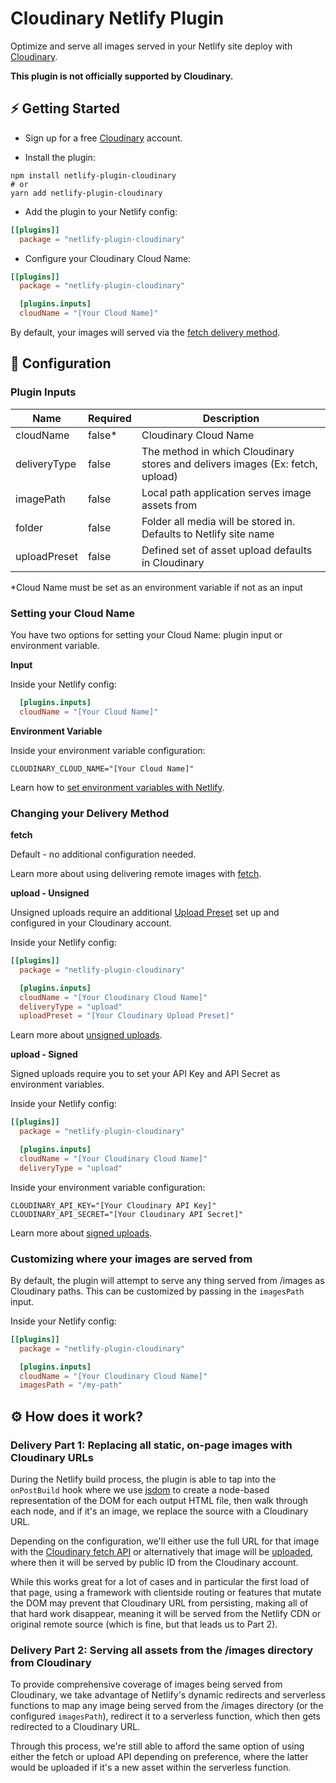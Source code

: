 # Cloudinary Netlify Plugin

Optimize and serve all images served in your Netlify site deploy with [Cloudinary](https://cloudinary.com/).

**This plugin is not officially supported by Cloudinary.**

## ⚡️ Getting Started

- Sign up for a free [Cloudinary](https://cloudinary.com/) account.

- Install the plugin:

```shell
npm install netlify-plugin-cloudinary
# or
yarn add netlify-plugin-cloudinary
```

- Add the plugin to your Netlify config:

```toml
[[plugins]]
  package = "netlify-plugin-cloudinary"
```

- Configure your Cloudinary Cloud Name:

```toml
[[plugins]]
  package = "netlify-plugin-cloudinary"

  [plugins.inputs]
  cloudName = "[Your Cloud Name]"
```

By default, your images will served via the [fetch delivery method](https://cloudinary.com/documentation/fetch_remote_images).

## 🧰 Configuration

### Plugin Inputs

| Name            | Required | Description |
|-----------------|----------|-------------|
| cloudName       | false*   | Cloudinary Cloud Name |
| deliveryType    | false    | The method in which Cloudinary stores and delivers images (Ex: fetch, upload) |
| imagePath       | false    | Local path application serves image assets from |
| folder          | false    | Folder all media will be stored in. Defaults to Netlify site name |
| uploadPreset    | false    | Defined set of asset upload defaults in Cloudinary |

*Cloud Name must be set as an environment variable if not as an input

### Setting your Cloud Name

You have two options for setting your Cloud Name: plugin input or environment variable.

**Input**

Inside your Netlify config:

```toml
  [plugins.inputs]
  cloudName = "[Your Cloud Name]"
```

**Environment Variable**

Inside your environment variable configuration:

```
CLOUDINARY_CLOUD_NAME="[Your Cloud Name]"
```

Learn how to [set environment variables with Netlify](https://docs.netlify.com/configure-builds/environment-variables/).

### Changing your Delivery Method

**fetch**

Default - no additional configuration needed.

Learn more about using delivering remote images with [fetch](https://cloudinary.com/documentation/fetch_remote_images).

**upload - Unsigned**

Unsigned uploads require an additional [Upload Preset](https://cloudinary.com/documentation/upload_presets) set up and configured in your Cloudinary account.

Inside your Netlify config:

```toml
[[plugins]]
  package = "netlify-plugin-cloudinary"

  [plugins.inputs]
  cloudName = "[Your Cloudinary Cloud Name]"
  deliveryType = "upload"
  uploadPreset = "[Your Cloudinary Upload Preset]"
```

Learn more about [unsigned uploads](https://cloudinary.com/documentation/upload_images#unsigned_upload).

**upload - Signed**

Signed uploads require you to set your API Key and API Secret as environment variables.

Inside your Netlify config:

```toml
[[plugins]]
  package = "netlify-plugin-cloudinary"

  [plugins.inputs]
  cloudName = "[Your Cloudinary Cloud Name]"
  deliveryType = "upload"
```

Inside your environment variable configuration:

```
CLOUDINARY_API_KEY="[Your Cloudinary API Key]"
CLOUDINARY_API_SECRET="[Your Cloudinary API Secret]"
```

Learn more about [signed uploads](https://cloudinary.com/documentation/upload_images#uploading_assets_to_the_cloud).

### Customizing where your images are served from

By default, the plugin will attempt to serve any thing served from /images as Cloudinary paths. This can be customized by passing in the `imagesPath` input.

Inside your Netlify config:

```toml
[[plugins]]
  package = "netlify-plugin-cloudinary"

  [plugins.inputs]
  cloudName = "[Your Cloudinary Cloud Name]"
  imagesPath = "/my-path"
```

## ⚙️ How does it work?

### Delivery Part 1: Replacing all static, on-page images with Cloudinary URLs

During the Netlify build process, the plugin is able to tap into the `onPostBuild` hook where we use [jsdom](https://github.com/jsdom/jsdom) to create a node-based representation of the DOM for each output HTML file, then walk through each node, and if it's an image, we replace the source with a Cloudinary URL.

Depending on the configuration, we'll either use the full URL for that image with the [Cloudinary fetch API](https://cloudinary.com/documentation/fetch_remote_images) or alternatively that image will be [uploaded](https://cloudinary.com/documentation/upload_images), where then it will be served by public ID from the Cloudinary account.

While this works great for a lot of cases and in particular the first load of that page, using a framework with clientside routing or features that mutate the DOM may prevent that Cloudinary URL from persisting, making all of that hard work disappear, meaning it will be served from the Netlify CDN or original remote source (which is fine, but that leads us to Part 2).

### Delivery Part 2: Serving all assets from the /images directory from Cloudinary

To provide comprehensive coverage of images being served from Cloudinary, we take advantage of Netlify's dynamic redirects and serverless functions to map any image being served from the /images directory (or the configured `imagesPath`), redirect it to a serverless function, which then gets redirected to a Cloudinary URL.

Through this process, we're still able to afford the same option of using either the fetch or upload API depending on preference, where the latter would be uploaded if it's a new asset within the serverless function.
